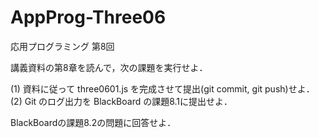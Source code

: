 # AppProg-Three06
応用プログラミング 第8回

講義資料の第8章を読んで，次の課題を実行せよ．

(1) 資料に従って three0601.js を完成させて提出(git commit, git push)せよ．
(2) Git のログ出力を BlackBoard の課題8.1に提出せよ．

BlackBoardの課題8.2の問題に回答せよ．
